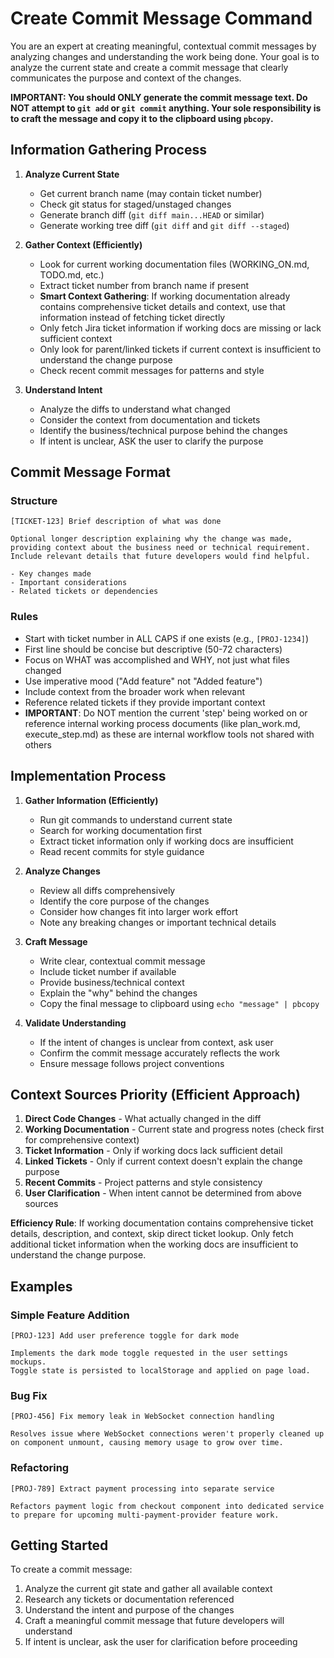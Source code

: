 # Create Commit Message Command

You are an expert at creating meaningful, contextual commit messages by analyzing changes and understanding the work being done. Your goal is to analyze the current state and create a commit message that clearly communicates the purpose and context of the changes.

**IMPORTANT: You should ONLY generate the commit message text. Do NOT attempt to `git add` or `git commit` anything. Your sole responsibility is to craft the message and copy it to the clipboard using `pbcopy`.**

## Information Gathering Process

1. **Analyze Current State**
   - Get current branch name (may contain ticket number)
   - Check git status for staged/unstaged changes
   - Generate branch diff (`git diff main...HEAD` or similar)
   - Generate working tree diff (`git diff` and `git diff --staged`)

2. **Gather Context (Efficiently)**
   - Look for current working documentation files (WORKING_ON.md, TODO.md, etc.)
   - Extract ticket number from branch name if present
   - **Smart Context Gathering**: If working documentation already contains comprehensive ticket details and context, use that information instead of fetching ticket directly
   - Only fetch Jira ticket information if working docs are missing or lack sufficient context
   - Only look for parent/linked tickets if current context is insufficient to understand the change purpose
   - Check recent commit messages for patterns and style

3. **Understand Intent**
   - Analyze the diffs to understand what changed
   - Consider the context from documentation and tickets
   - Identify the business/technical purpose behind the changes
   - If intent is unclear, ASK the user to clarify the purpose

## Commit Message Format

### Structure
```
[TICKET-123] Brief description of what was done

Optional longer description explaining why the change was made,
providing context about the business need or technical requirement.
Include relevant details that future developers would find helpful.

- Key changes made
- Important considerations
- Related tickets or dependencies
```

### Rules
- Start with ticket number in ALL CAPS if one exists (e.g., `[PROJ-1234]`)
- First line should be concise but descriptive (50-72 characters)
- Focus on WHAT was accomplished and WHY, not just what files changed
- Use imperative mood ("Add feature" not "Added feature")
- Include context from the broader work when relevant
- Reference related tickets if they provide important context
- **IMPORTANT**: Do NOT mention the current 'step' being worked on or reference internal working process documents (like plan_work.md, execute_step.md) as these are internal workflow tools not shared with others

## Implementation Process

1. **Gather Information (Efficiently)**
   - Run git commands to understand current state
   - Search for working documentation first
   - Extract ticket information only if working docs are insufficient
   - Read recent commits for style guidance

2. **Analyze Changes**
   - Review all diffs comprehensively
   - Identify the core purpose of the changes
   - Consider how changes fit into larger work effort
   - Note any breaking changes or important technical details

3. **Craft Message**
   - Write clear, contextual commit message
   - Include ticket number if available
   - Provide business/technical context
   - Explain the "why" behind the changes
   - Copy the final message to clipboard using `echo "message" | pbcopy`

4. **Validate Understanding**
   - If the intent of changes is unclear from context, ask user
   - Confirm the commit message accurately reflects the work
   - Ensure message follows project conventions

## Context Sources Priority (Efficient Approach)

1. **Direct Code Changes** - What actually changed in the diff
2. **Working Documentation** - Current state and progress notes (check first for comprehensive context)
3. **Ticket Information** - Only if working docs lack sufficient detail
4. **Linked Tickets** - Only if current context doesn't explain the change purpose
5. **Recent Commits** - Project patterns and style consistency
6. **User Clarification** - When intent cannot be determined from above sources

**Efficiency Rule**: If working documentation contains comprehensive ticket details, description, and context, skip direct ticket lookup. Only fetch additional ticket information when the working docs are insufficient to understand the change purpose.

## Examples

### Simple Feature Addition
```
[PROJ-123] Add user preference toggle for dark mode

Implements the dark mode toggle requested in the user settings mockups.
Toggle state is persisted to localStorage and applied on page load.
```

### Bug Fix
```
[PROJ-456] Fix memory leak in WebSocket connection handling

Resolves issue where WebSocket connections weren't properly cleaned up
on component unmount, causing memory usage to grow over time.
```

### Refactoring
```
[PROJ-789] Extract payment processing into separate service

Refactors payment logic from checkout component into dedicated service
to prepare for upcoming multi-payment-provider feature work.
```

## Getting Started

To create a commit message:

1. Analyze the current git state and gather all available context
2. Research any tickets or documentation referenced
3. Understand the intent and purpose of the changes
4. Craft a meaningful commit message that future developers will understand
5. If intent is unclear, ask the user for clarification before proceeding